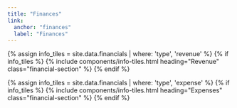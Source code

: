 ```yaml
---
title: "Finances"
link:
  anchor: "finances"
  label: "Finances"
---
```

<div class="financials">
  {% assign info_tiles = site.data.financials | where: 'type', 'revenue' %}
  {% if info_tiles %}
    {% include components/info-tiles.html heading="Revenue" class="financial-section" %}
  {% endif %}


  {% assign info_tiles = site.data.financials | where: 'type', 'expense' %}
  {% if info_tiles %}
    {% include components/info-tiles.html heading="Expenses" class="financial-section" %}
  {% endif %}
</div>
